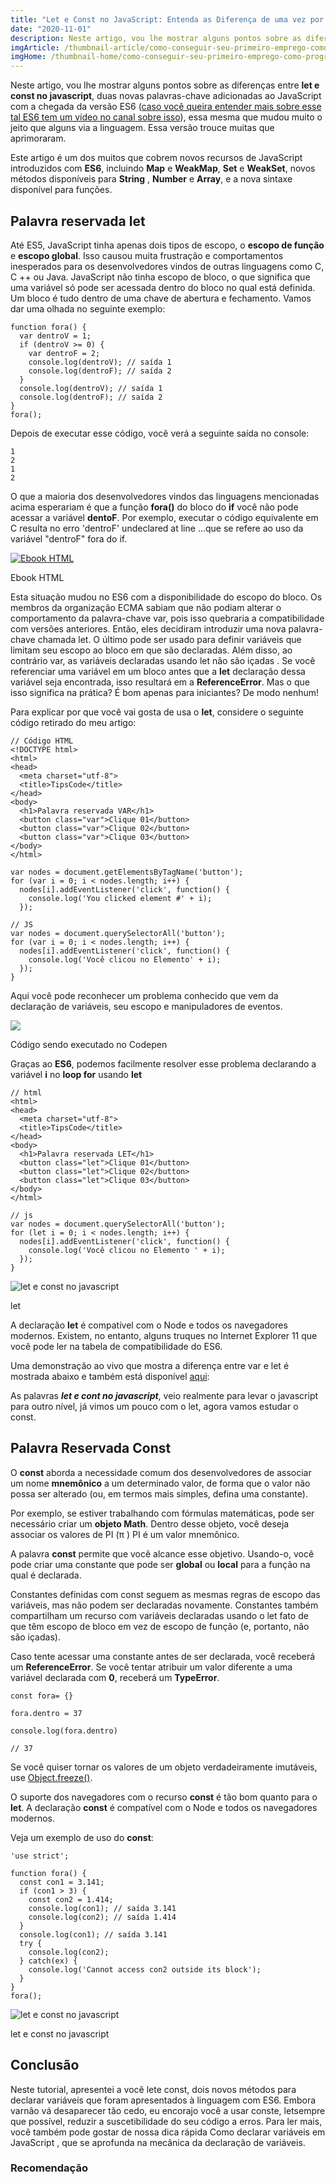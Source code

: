 ```yaml
---
title: "Let e Const no JavaScript: Entenda as Diferença de uma vez por Todas"
date: "2020-11-01"
description: Neste artigo, vou lhe mostrar alguns pontos sobre as diferenças entre let e const no javascript, duas novas palavras-chave adicionadas ao JavaScript com a chegada da versão ES6 ([caso você queira entender mais sobre esse tal ES6 tem um vídeo no canal sobre isso](https//youtu.be/PlFlKxZbVqs)), essa mesma que mudou muito o jeito que alguns via a linguagem. Essa versão trouce muitas que aprimoraram.
imgArticle: /thumbnail-article/como-conseguir-seu-primeiro-emprego-como-programador.png
imgHome: /thumbnail-home/como-conseguir-seu-primeiro-emprego-como-programador.png
---
```


Neste artigo, vou lhe mostrar alguns pontos sobre as diferenças entre **let e const no javascript**, duas novas palavras-chave adicionadas ao JavaScript com a chegada da versão ES6 ([caso você queira entender mais sobre esse tal ES6 tem um vídeo no canal sobre isso](https://youtu.be/PlFlKxZbVqs)), essa mesma que mudou muito o jeito que alguns via a linguagem. Essa versão trouce muitas que aprimoraram.

Este artigo é um dos muitos que cobrem novos recursos de JavaScript introduzidos com **ES6**, incluindo **Map** e **WeakMap**, **Set** e **WeakSet**, novos métodos disponíveis para **String** , **Number** e **Array**, e a nova sintaxe disponível para funções.

## Palavra reservada let

Até ES5, JavaScript tinha apenas dois tipos de escopo, o **escopo de função** e **escopo global**. Isso causou muita frustração e comportamentos inesperados para os desenvolvedores vindos de outras linguagens como C, C ++ ou Java. JavaScript não tinha escopo de bloco, o que significa que uma variável só pode ser acessada dentro do bloco no qual está definida. Um bloco é tudo dentro de uma chave de abertura e fechamento. Vamos dar uma olhada no seguinte exemplo:

```
function fora() {
  var dentroV = 1;
  if (dentroV >= 0) {
    var dentroF = 2;
    console.log(dentroV); // saída 1
    console.log(dentroF); // saída 2
  }
  console.log(dentroV); // saída 1
  console.log(dentroF); // saída 2
}
fora();
```

Depois de executar esse código, você verá a seguinte saída no console:

```
1
2
1
2
```

O que a maioria dos desenvolvedores vindos das linguagens mencionadas acima esperariam é que a função **fora()** do bloco do **if** você não pode acessar a variável **dentoF**. Por exemplo, executar o código equivalente em C resulta no erro 'dentroF' undeclared at line …que se refere ao uso da variável "dentroF" fora do if.

[![Ebook HTML](/uploads/2020/09/ebook-guia-completo-html.png)](/ebook-gratuito-html)

Ebook HTML

Esta situação mudou no ES6 com a disponibilidade do escopo do bloco. Os membros da organização ECMA sabiam que não podiam alterar o comportamento da palavra-chave var, pois isso quebraria a compatibilidade com versões anteriores. Então, eles decidiram introduzir uma nova palavra-chave chamada let. O último pode ser usado para definir variáveis ​​que limitam seu escopo ao bloco em que são declaradas. Além disso, ao contrário var, as variáveis ​​declaradas usando let não são içadas . Se você referenciar uma variável em um bloco antes que a **let** declaração dessa variável seja encontrada, isso resultará em a **ReferenceError**. Mas o que isso significa na prática? É bom apenas para iniciantes? De modo nenhum!

Para explicar por que você vai gosta de usa o **let**, considere o seguinte código retirado do meu artigo:

```
// Código HTML
<!DOCTYPE html>
<html>
<head>
  <meta charset="utf-8">
  <title>TipsCode</title>
</head>
<body>
  <h1>Palavra reservada VAR</h1>
  <button class="var">Clique 01</button>
  <button class="var">Clique 02</button>
  <button class="var">Clique 03</button>
</body>
</html>

var nodes = document.getElementsByTagName('button');
for (var i = 0; i < nodes.length; i++) {
  nodes[i].addEventListener('click', function() {
    console.log('You clicked element #' + i);
  });

// JS
var nodes = document.querySelectorAll('button');
for (var i = 0; i < nodes.length; i++) {
  nodes[i].addEventListener('click', function() {
    console.log('Você clicou no Elemento' + i);
  });
}
```

Aqui você pode reconhecer um problema conhecido que vem da declaração de variáveis, seu escopo e manipuladores de eventos.

![](/uploads/2020/11/Problemas-no-var.png)

Código sendo executado no Codepen

Graças ao **ES6**, podemos facilmente resolver esse problema declarando a variável **i** no **loop for** usando **let**

```
// html
<html>
<head>
  <meta charset="utf-8">
  <title>TipsCode</title>
</head>
<body>
  <h1>Palavra reservada LET</h1>
  <button class="let">Clique 01</button>
  <button class="let">Clique 02</button>
  <button class="let">Clique 03</button>
</body>
</html>

// js
var nodes = document.querySelectorAll('button');
for (let i = 0; i < nodes.length; i++) {
  nodes[i].addEventListener('click', function() {
    console.log('Você clicou no Elemento ' + i);
  });
}
```

![let e const no javascript](/uploads/2020/11/resolvido-com-let.png)

let

A declaração **let** é compatível com o Node e todos os navegadores modernos. Existem, no entanto, alguns truques no Internet Explorer 11 que você pode ler na tabela de compatibilidade do ES6.

Uma demonstração ao vivo que mostra a diferença entre var e let é mostrada abaixo e também está disponível [aqui](https://kangax.github.io/compat-table/es6/):

As palavras **_let e cont no javascript_**, veio realmente para levar o javascript para outro nível, já vimos um pouco com o let, agora vamos estudar o const.

## Palavra Reservada Const

O **const** aborda a necessidade comum dos desenvolvedores de associar um nome **mnemônico** a um determinado valor, de forma que o valor não possa ser alterado (ou, em termos mais simples, defina uma constante).

Por exemplo, se estiver trabalhando com fórmulas matemáticas, pode ser necessário criar um **objeto Math**. Dentro desse objeto, você deseja associar os valores de PI (π ) PI é um valor mnemônico.

A palavra **const** permite que você alcance esse objetivo. Usando-o, você pode criar uma constante que pode ser **global** ou **local** para a função na qual é declarada.

Constantes definidas com const seguem as mesmas regras de escopo das variáveis, mas não podem ser declaradas novamente. Constantes também compartilham um recurso com variáveis ​​declaradas usando o let fato de que têm escopo de bloco em vez de escopo de função (e, portanto, não são içadas).

Caso tente acessar uma constante antes de ser declarada, você receberá um **ReferenceError**. Se você tentar atribuir um valor diferente a uma variável declarada com **0**, receberá um **TypeError**.

```
const fora= {}

fora.dentro = 37

console.log(fora.dentro)

// 37
```

Se você quiser tornar os valores de um objeto verdadeiramente imutáveis, use [Object.freeze()](https://developer.mozilla.org/pt-BR/docs/Web/JavaScript/Reference/Global_Objects/Object/freeze).

O suporte dos navegadores com o recurso **const** é tão bom quanto para o **let**. A declaração **const** é compatível com o Node e todos os navegadores modernos.

Veja um exemplo de uso do **const**:

```
'use strict';

function fora() {
  const con1 = 3.141;
  if (con1 > 3) {
    const con2 = 1.414;
    console.log(con1); // saída 3.141
    console.log(con2); // saída 1.414
  }
  console.log(con1); // saída 3.141
  try {
    console.log(con2);
  } catch(ex) {
    console.log('Cannot access con2 outside its block');
  }
}
fora();
```

![let e const no javascript](/uploads/2020/11/const-1024x411.png)

let e const no javascript

## Conclusão

Neste tutorial, apresentei a você lete const, dois novos métodos para declarar variáveis ​​que foram apresentados à linguagem com ES6. Embora varnão vá desaparecer tão cedo, eu encorajo você a usar conste, letsempre que possível, reduzir a suscetibilidade do seu código a erros. Para ler mais, você também pode gostar de nossa dica rápida Como declarar variáveis ​​em JavaScript , que se aprofunda na mecânica da declaração de variáveis.

### Recomendação
